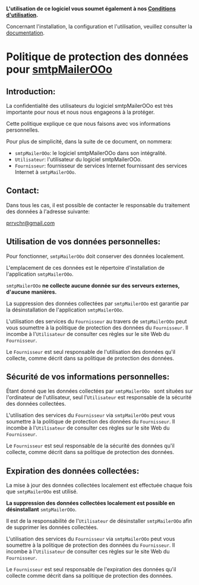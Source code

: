 **L'utilisation de ce logiciel vous soumet également à nos [Conditions d'utilisation](https://prrvchr.github.io/smtpMailerOOo/smtpMailerOOo/registration/TermsOfUse_fr).**

Concernant l'installation, la configuration et l'utilisation, veuillez consulter la [documentation](https://prrvchr.github.io/smtpMailerOOo/README_fr).

# Politique de protection des données pour [smtpMailerOOo](https://github.com/prrvchr/smtpMailerOOo)

## Introduction:

La confidentialité des utilisateurs du logiciel smtpMailerOOo est très importante pour nous et nous nous engageons à la protéger.

Cette politique explique ce que nous faisons avec vos informations personnelles.

Pour plus de simplicité, dans la suite de ce document, on nommera:
- `smtpMailerOOo`:  le logiciel smtpMailerOOo dans son intégralité.
- `Utilisateur`: l'utilisateur du logiciel smtpMailerOOo.
- `Fournisseur`: fournisseur de services Internet fournissant des services Internet à `smtpMailerOOo`.

## Contact:

Dans tous les cas, il est possible de contacter le responsable du traitement des données à l'adresse suivante:

prrvchr@gmail.com

## Utilisation de vos données personnelles:

Pour fonctionner, `smtpMailerOOo` doit conserver des données localement.

L'emplacement de ces données est le répertoire d'installation de l'application `smtpMailerOOo`.

`smtpMailerOOo` **ne collecte aucune donnée sur des serveurs externes, d'aucune manières.**

La suppression des données collectées par `smtpMailerOOo` est garantie par la désinstallation de l'application `smtpMailerOOo`.

L'utilisation des services du `Fournisseur` au travers de `smtpMailerOOo` peut vous soumettre à la politique de protection des données du `Fournisseur`. Il incombe à l'`Utilisateur` de consulter ces règles sur le site Web du `Fournisseur`.

Le `Fournisseur` est seul responsable de l'utilisation des données qu'il collecte, comme décrit dans sa politique de protection des données.

## Sécurité de vos informations personnelles:

Étant donné que les données collectées par `smtpMailerOOo ` sont situées sur l'ordinateur de l'utilisateur, seul l'`Utilisateur` est responsable de la sécurité des données collectées.

L'utilisation des services du `Fournisseur` via `smtpMailerOOo` peut vous soumettre à la politique de protection des données du `Fournisseur`. Il incombe à l'`Utilisateur` de consulter ces règles sur le site Web du `Fournisseur`.

Le `Fournisseur` est seul responsable de la sécurité des données qu'il collecte, comme décrit dans sa politique de protection des données.

## Expiration des données collectées:

La mise à jour des données collectées localement est effectuée chaque fois que `smtpMailerOOo` est utilisé.

**La suppression des données collectées localement est possible en désinstallant** `smtpMailerOOo`.

Il est de la responsabilité de l'`Utilisateur` de désinstaller `smtpMailerOOo` afin de supprimer les données collectées.

L'utilisation des services du `Fournisseur` via `smtpMailerOOo` peut vous soumettre à la politique de protection des données du `Fournisseur`. Il incombe à l'`Utilisateur` de consulter ces règles sur le site Web du `Fournisseur`.

Le `Fournisseur` est seul responsable de l'expiration des données qu'il collecte comme décrit dans sa politique de protection des données.
